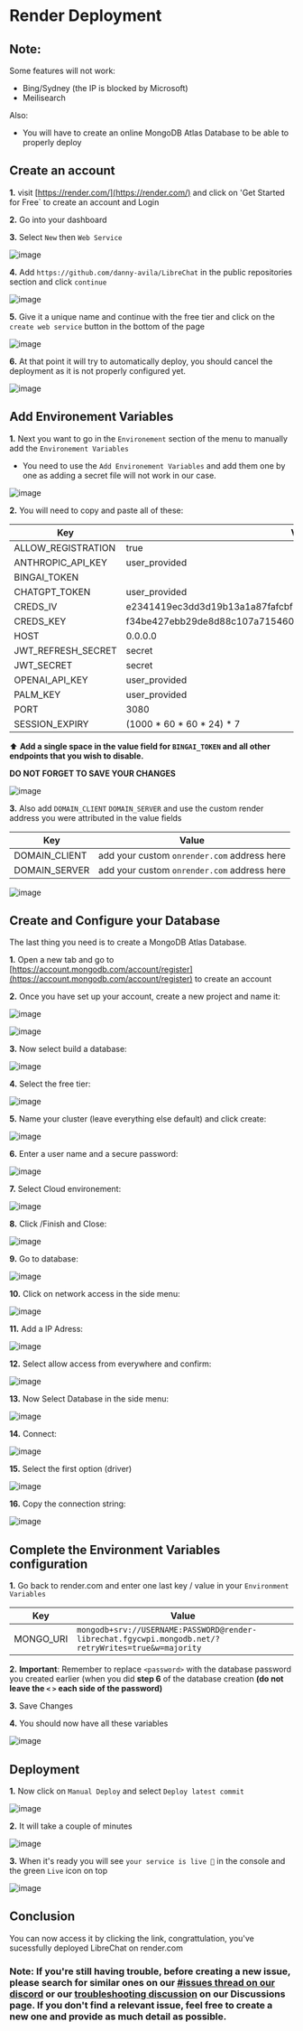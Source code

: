 # Render Deployment

## Note:

Some features will not work:
- Bing/Sydney (the IP is blocked by Microsoft)
- Meilisearch

Also:
- You will have to create an online MongoDB Atlas Database to be able to properly deploy

## Create an account

**1.** visit [https://render.com/](https://render.com/) and click on 'Get Started for Free` to create an account and Login

**2.** Go into your dashboard

**3.** Select `New` then `Web Service`
  
  ![image](https://github.com/fuegovic/LibreChat/assets/32828263/4edeceaf-6032-4bd0-9575-0dda76fd9958)

**4.** Add `https://github.com/danny-avila/LibreChat` in the public repositories section and click `continue`
  
  ![image](https://github.com/fuegovic/LibreChat/assets/32828263/4f3990f9-ab91-418d-baf3-05fef306a991)

**5.** Give it a unique name and continue with the free tier and click on the `create web service` button in the bottom of the page
  
  ![image](https://github.com/fuegovic/LibreChat/assets/32828263/ec7604ed-f833-4c23-811a-b99bdd09fb34)

**6.** At that point it will try to automatically deploy, you should cancel the deployment as it is not properly configured yet.

  ![image](https://github.com/fuegovic/LibreChat/assets/32828263/7b6973b1-68fa-4877-b78f-9cb2ee6e4f33)


## Add Environement Variables

**1.** Next you want to go in the `Environement` section of the menu to manually add the `Environement Variables`
  - You need to use the `Add Environement Variables` and add them one by one as adding a secret file will not work in our case.

  ![image](https://github.com/fuegovic/LibreChat/assets/32828263/4a1a08d5-a1f0-4e24-8393-d6740c58b19a)

**2.** You will need to copy and paste all of these:

| Key | Value |
| --- | --- |
| ALLOW_REGISTRATION | true |
| ANTHROPIC_API_KEY | user_provided |
| BINGAI_TOKEN |  | 
| CHATGPT_TOKEN | user_provided |
| CREDS_IV | e2341419ec3dd3d19b13a1a87fafcbfb |
| CREDS_KEY | f34be427ebb29de8d88c107a71546019685ed8b241d8f2ed00c3df97ad2566f0 |
| HOST | 0.0.0.0 |
| JWT_REFRESH_SECRET | secret |
| JWT_SECRET | secret |
| OPENAI_API_KEY | user_provided |
| PALM_KEY | user_provided |
| PORT | 3080 |
| SESSION_EXPIRY | (1000 * 60 * 60 * 24) * 7 |

⬆️ **Add a single space in the value field for `BINGAI_TOKEN` and all other endpoints that you wish to disable.**

**DO NOT FORGET TO SAVE YOUR CHANGES**

  ![image](https://github.com/fuegovic/LibreChat/assets/32828263/1101669f-b793-4e0a-80c2-7784131f7dae)


**3.** Also add `DOMAIN_CLIENT` `DOMAIN_SERVER` and use the custom render address you were attributed in the value fields

| Key | Value |
| --- | --- |
| DOMAIN_CLIENT | add your custom `onrender.com` address here |
| DOMAIN_SERVER | add your custom `onrender.com` address here |

  ![image](https://github.com/fuegovic/LibreChat/assets/32828263/735afb66-0adc-4ae3-adbc-54f2648dd5a1)


## Create and Configure your Database

The last thing you need is to create a MongoDB Atlas Database.

**1.** Open a new tab and go to [https://account.mongodb.com/account/register](https://account.mongodb.com/account/register) to create an account

**2.** Once you have set up your account, create a new project and name it:

  ![image](https://github.com/fuegovic/LibreChat/assets/32828263/5cdeeba0-2982-47c3-8228-17e8500fd0d7)

  ![image](https://github.com/fuegovic/LibreChat/assets/32828263/97da7454-63a9-42dc-8eeb-7a3ae861c7c4)

**3.** Now select build a database:

  ![image](https://github.com/fuegovic/LibreChat/assets/32828263/f6fc986e-83fe-472c-a720-618c27bab801)

**4.** Select the free tier:

  ![image](https://github.com/fuegovic/LibreChat/assets/32828263/87037310-52f6-4217-822b-d47168464067)

**5.** Name your cluster (leave everything else default) and click create:

  ![image](https://github.com/fuegovic/LibreChat/assets/32828263/e8aa62b5-ff85-4c76-befc-2a99563e6c81)

**6.** Enter a user name and a secure password:

  ![image](https://github.com/fuegovic/LibreChat/assets/32828263/df2c407f-2124-4c5e-bc0e-f5868811e59d)

**7.** Select Cloud environement:

  ![image](https://github.com/fuegovic/LibreChat/assets/32828263/1b0d3cae-2e87-4330-920c-61be1589f041)

**8.** Click /Finish and Close:

  ![image](https://github.com/fuegovic/LibreChat/assets/32828263/103f8958-2744-42ab-9cda-75c2f33296cb)

**9.** Go to database:

  ![image](https://github.com/fuegovic/LibreChat/assets/32828263/9c487530-8b4a-4db0-8e56-cb06f7c2ff74)

**10.** Click on network access in the side menu:

  ![image](https://github.com/fuegovic/LibreChat/assets/32828263/29f287ee-caa1-4a2b-a705-bcb33f4735bb)

**11.** Add a IP Adress:

  ![image](https://github.com/fuegovic/LibreChat/assets/32828263/b870fa3f-9da2-4e2e-bd00-20bc0a67b562)

**12.** Select allow access from everywhere and confirm:

  ![image](https://github.com/fuegovic/LibreChat/assets/32828263/5cd80bda-ae6d-48f0-94c1-67b122b68357)

**13.** Now Select Database in the side menu:

  ![image](https://github.com/fuegovic/LibreChat/assets/32828263/55d15f51-b890-4664-8d0a-686597984e2f)

**14.** Connect:

  ![image](https://github.com/fuegovic/LibreChat/assets/32828263/198ca6cf-8a90-4b95-b7f7-1149a09fddfe)

**15.** Select the first option (driver)

  ![image](https://github.com/fuegovic/LibreChat/assets/32828263/d8aaf0e4-285d-4e76-bb78-591355569da7)

**16.** Copy the connection string:

  ![image](https://github.com/fuegovic/LibreChat/assets/32828263/ccc52648-39fa-4f45-8e2b-96c93ffede4a)



## Complete the Environment Variables configuration 

**1.** Go back to render.com and enter one last key / value in your `Environment Variables`

| Key | Value |
| --- | --- |
| MONGO_URI | `mongodb+srv://USERNAME:PASSWORD@render-librechat.fgycwpi.mongodb.net/?retryWrites=true&w=majority` |

**2.** **Important**: Remember to replace `<password>` with the database password you created earlier (when you did **step 6** of the database creation **(do not leave the `<` `>` each side of the password)**

**3.** Save Changes

**4.** You should now have all these variables 

  ![image](https://github.com/fuegovic/LibreChat/assets/32828263/a99ef7b1-8fd3-4fd4-999f-45fc28378ad9)


## Deployment

**1.** Now click on `Manual Deploy` and select `Deploy latest commit`

  ![image](https://github.com/fuegovic/LibreChat/assets/32828263/d39baffd-e15d-422e-b866-a29501795a34)

**2.** It will take a couple of minutes

  ![image](https://github.com/fuegovic/LibreChat/assets/32828263/418ce867-b15e-4532-abcc-e4b601748a58)

**3.** When it's ready you will see `your service is live 🎉` in the console and the green `Live` icon on top

  ![image](https://github.com/fuegovic/LibreChat/assets/32828263/c200e052-8a12-46b2-9f64-b3cdff146980)

## Conclusion
You can now access it by clicking the link, congrattulation, you've sucessfully deployed LibreChat on render.com

### Note: If you're still having trouble, before creating a new issue, please search for similar ones on our [#issues thread on our discord](https://discord.gg/weqZFtD9C4) or our [troubleshooting discussion](https://github.com/danny-avila/LibreChat/discussions/categories/troubleshooting) on our Discussions page. If you don't find a relevant issue, feel free to create a new one and provide as much detail as possible.
